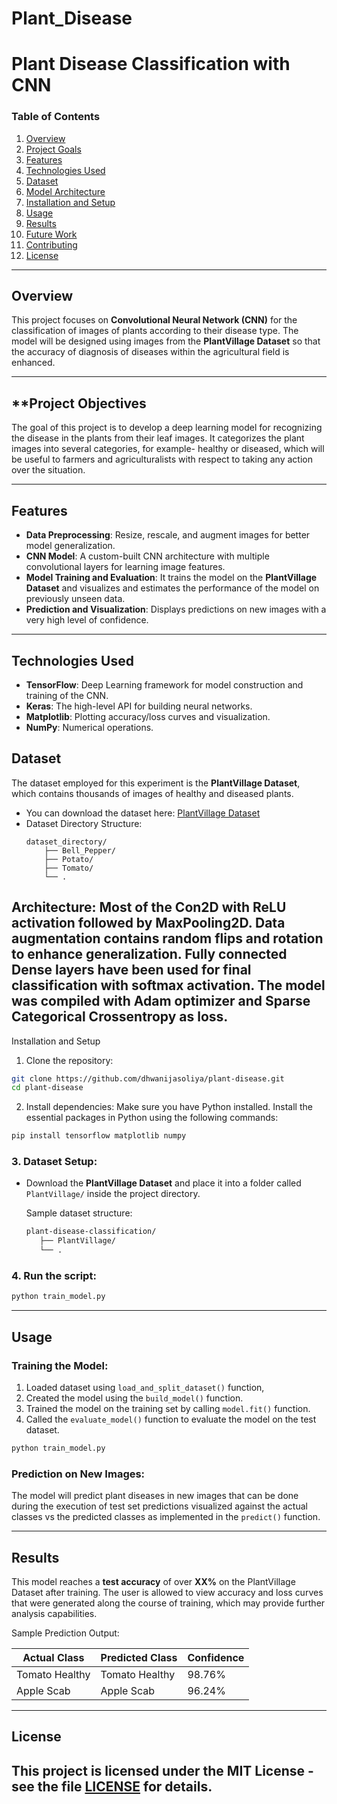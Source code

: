 # Plant_Disease

# **Plant Disease Classification with CNN**

### **Table of Contents**
1. [Overview](#overview)
2. [Project Goals](#project-goals)
3. [Features](#features)
4. [Technologies Used](#technologies-used)
5. [Dataset](#dataset)
6. [Model Architecture](#model-architecture)
7. [Installation and Setup](#installation-and-setup)
8. [Usage](#usage)
9. [Results](#results)
10. [Future Work](#future-work)
11. [Contributing](#contributing)
12. [License](#license)

---

## **Overview**
This project focuses on **Convolutional Neural Network (CNN)** for the classification of images of plants according to their disease type. The model will be designed using images from the **PlantVillage Dataset** so that the accuracy of diagnosis of diseases within the agricultural field is enhanced.

---
## **Project Objectives
The goal of this project is to develop a deep learning model for recognizing the disease in the plants from their leaf images. It categorizes the plant images into several categories, for example- healthy or diseased, which will be useful to farmers and agriculturalists with respect to taking any action over the situation.

--- 

## **Features**
- **Data Preprocessing**: Resize, rescale, and augment images for better model generalization.
- **CNN Model**: A custom-built CNN architecture with multiple convolutional layers for learning image features.
- **Model Training and Evaluation**: It trains the model on the **PlantVillage Dataset** and visualizes and estimates the performance of the model on previously unseen data.
- **Prediction and Visualization**: Displays predictions on new images with a very high level of confidence.

---
## **Technologies Used**
- **TensorFlow**: Deep Learning framework for model construction and training of the CNN.
- **Keras**: The high-level API for building neural networks.
- **Matplotlib**: Plotting accuracy/loss curves and visualization.
- **NumPy**: Numerical operations.

## **Dataset**
 The dataset employed for this experiment is the **PlantVillage Dataset**, which contains thousands of images of healthy and diseased plants.

- You can download the dataset here: [PlantVillage Dataset](https://www.tensorflow.org/datasets/catalog/plant_village)
- Dataset Directory Structure:
  ```
  dataset_directory/
      ├── Bell_Pepper/
      ├── Potato/
      ├── Tomato/
      └── .
Architecture: Most of the Con2D with ReLU activation followed by MaxPooling2D. Data augmentation contains random flips and rotation to enhance generalization. Fully connected Dense layers have been used for final classification with softmax activation.
The model was compiled with Adam optimizer and Sparse Categorical Crossentropy as loss.
 
---
Installation and Setup
1. Clone the repository:
```bash
git clone https://github.com/dhwanijasoliya/plant-disease.git
cd plant-disease
```
2. Install dependencies:
Make sure you have Python installed. Install the essential packages in Python using the following commands:
```bash
pip install tensorflow matplotlib numpy
```

### **3. Dataset Setup:**
- Download the **PlantVillage Dataset** and place it into a folder called `PlantVillage/` inside the project directory.
  
  Sample dataset structure:
  ```bash
  plant-disease-classification/
     ├── PlantVillage/
     └── .
  ```

### **4. Run the script:**
```bash
python train_model.py
```

---
## **Usage**

### **Training the Model:**
1. Loaded dataset using `load_and_split_dataset()` function,
2. Created the model using the `build_model()` function.
3. Trained the model on the training set by calling `model.fit()` function.
4. Called the `evaluate_model()` function to evaluate the model on the test dataset.

```bash
python train_model.py
```

### **Prediction on New Images:**
The model will predict plant diseases in new images that can be done during the execution of test set predictions visualized against the actual classes vs the predicted classes as implemented in the `predict()` function.

---
## **Results**
This model reaches a **test accuracy** of over **XX%** on the PlantVillage Dataset after training. The user is allowed to view accuracy and loss curves that were generated along the course of training, which may provide further analysis capabilities.

Sample Prediction Output:

| Actual Class       | Predicted Class    | Confidence |
|---------------------|--------------------|------------|
| Tomato Healthy      | Tomato Healthy     | 98.76%     |
| Apple Scab    | Apple Scab      | 96.24%     |

---

## **License**
This project is licensed under the MIT License - see the file [LICENSE](LICENSE) for details.
---
